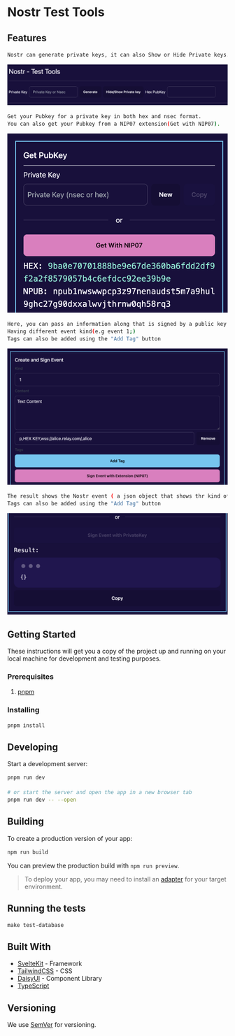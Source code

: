 # Nostr Test Tools

## Features

```bash
Nostr can generate private keys, it can also Show or Hide Private keys.
```

![image1](static/Nostr.png)

```bash
Get your Pubkey for a private key in both hex and nsec format.
You can also get your Pubkey from a NIP07 extension(Get with NIP07).
```

![image2](static/Pubkey.png)

```bash
Here, you can pass an information along that is signed by a public key that can be forged.
Having different event kind(e.g event 1;)
Tags can also be added using the "Add Tag" button
```

![image3](static/Createandsign.png)

```bash
The result shows the Nostr event ( a json object that shows thr kind of event,content, tags, created_at, pubkey, id, sig)
Tags can also be added using the "Add Tag" button
```

![image4](static/Result.png)

## Getting Started

These instructions will get you a copy of the project up and running on your local machine for development and testing purposes.

### Prerequisites

1. [pnpm](https://pnpm.io/)

### Installing

```bash
pnpm install
```

## Developing

Start a development server:

```bash
pnpm run dev

# or start the server and open the app in a new browser tab
pnpm run dev -- --open
```

## Building

To create a production version of your app:

```bash
npm run build
```

You can preview the production build with `npm run preview`.

> To deploy your app, you may need to install an [adapter](https://kit.svelte.dev/docs/adapters) for your target environment.

## Running the tests

```
make test-database
```

## Built With

- [SvelteKit](https://kit.svelte.dev/) - Framework
- [TailwindCSS](https://tailwindcss.com/) - CSS
- [DaisyUI](https://daisyui.com/) - Component Library
- [TypeScript](https://www.typescriptlang.org/)

## Versioning

We use [SemVer](https://semver.org/) for versioning.
